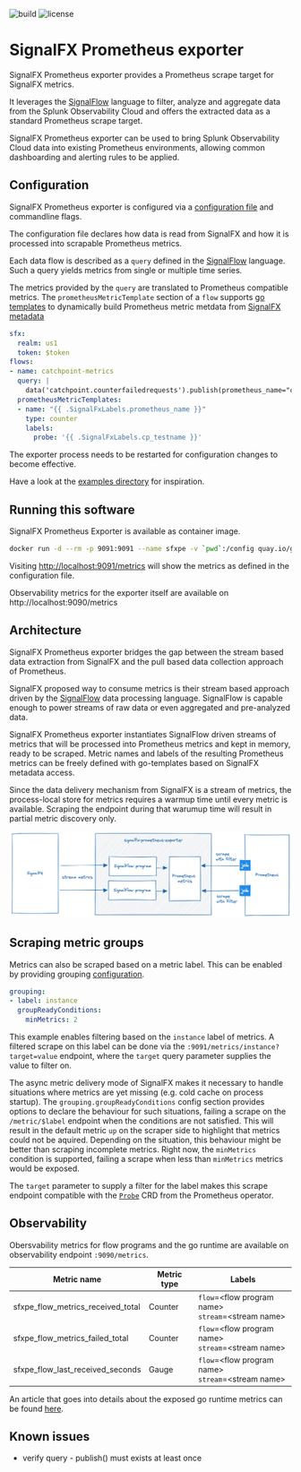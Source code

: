 ![build](https://ci.ext.devshift.net/buildStatus/icon?job=app-sre-signalfx-prometheus-exporter-gh-build-main)
![license](https://img.shields.io/github/license/app-sre/signalfx-prometheus-exporter.svg?style=flat)

# SignalFX Prometheus exporter

SignalFX Prometheus exporter provides a Prometheus scrape target for SignalFX metrics.

It leverages the [SignalFlow](https://dev.splunk.com/observability/docs/signalflow/) language to filter, analyze and aggregate data from the Splunk Observability Cloud and offers the extracted data as a standard Prometheus scrape target.

SignalFX Prometheus exporter can be used to bring Splunk Observability Cloud data into existing Prometheus environments, allowing common dashboarding and alerting rules to be applied.

## Configuration
SignalFX Prometheus exporter is configured via a [configuration file](docs/configuration.md) and commandline flags.

The configuration file declares how data is read from SignalFX and how it is processed into scrapable Prometheus metrics.

Each data flow is described as a `query` defined in the [SignalFlow](https://dev.splunk.com/observability/docs/signalflow/) language. Such a query yields metrics from single or multiple time series.

The metrics provided by the `query` are translated to Prometheus compatible metrics. The `prometheusMetricTemplate` section of a `flow` supports [go templates](https://pkg.go.dev/text/template) to dynamically build Prometheus metric metdata from [SignalFX metadata](docs/signalflow.md)

```yaml
sfx:
  realm: us1
  token: $token
flows:
- name: catchpoint-metrics
  query: |
    data('catchpoint.counterfailedrequests').publish(prometheus_name="catchpoint_failures_total")
  prometheusMetricTemplates:
  - name: "{{ .SignalFxLabels.prometheus_name }}"
    type: counter
    labels:
      probe: '{{ .SignalFxLabels.cp_testname }}'
```

The exporter process needs to be restarted for configuration changes to become effective.

Have a look at the [examples directory](/examples) for inspiration.

## Running this software
SignalFX Prometheus Exporter is available as container image.

```bash
docker run -d --rm -p 9091:9091 --name sfxpe -v `pwd`:/config quay.io/goberlec/signalfx-prometheus-exporter:latest serve --config /config/config.yaml
```

Visiting [http://localhost:9091/metrics](http://localhost:9091/metrics) will show the metrics as defined in the configuration file.

Observability metrics for the exporter itself are available on http://localhost:9090/metrics

## Architecture
SignalFX Prometheus exporter bridges the gap between the stream based data extraction from SignalFX and the pull based data collection approach of Prometheus.

SignalFX proposed way to consume metrics is their stream based approach driven by the [SignalFlow](https://dev.splunk.com/observability/docs/signalflow/) data processing language. SignalFlow is capable enough to power streams of raw data or even aggregated and pre-analyzed data.

SignalFX Prometheus exporter instantiates SignalFlow driven streams of metrics that will be processed into Prometheus metrics and kept in memory, ready to be scraped. Metric names and labels of the resulting Prometheus metrics can be freely defined with go-templates based on SignalFX metadata access.

Since the data delivery mechanism from SignalFX is a stream of metrics, the process-local store for metrics requires a warmup time until every metric is available. Scraping the endpoint during that warumup time will result in partial metric discovery only.

![architecture](docs/arch.png)

## Scraping metric groups

Metrics can also be scraped based on a metric label. This can be enabled by providing
grouping [configuration](docs/configuration.md).

```yaml
grouping:
- label: instance
  groupReadyConditions:
    minMetrics: 2
```

This example enables filtering based on the `instance` label of metrics. A filtered
scrape on this label can be done via the `:9091/metrics/instance?target=value` endpoint,
where the `target` query parameter supplies the value to filter on.

The async metric delivery mode of SignalFX makes it necessary to handle situations
where metrics are yet missing (e.g. cold cache on process startup). The
`grouping.groupReadyConditions` config section provides options to declare the behaviour
for such situations, failing a scrape on the `/metric/$label` endpoint when
the conditions are not satisfied. This will result in the default metric `up`
on the scraper side to highlight that metrics could not be aquired. Depending
on the situation, this behaviour might be better than scraping incomplete
metrics. Right now, the `minMetrics` condition is supported, failing a scrape
when less than `minMetrics` metrics would be exposed.

The `target` parameter to supply a filter for the label makes this scrape
endpoint compatible with the [`Probe`](https://prometheus-operator.dev/docs/operator/design/#probe)
CRD from the Prometheus operator.


## Observability
Obersvability metrics for flow programs and the go runtime are available on observability endpoint `:9090/metrics`.

| Metric name| Metric type | Labels |
| ---------- | ----------- | ------ |
| sfxpe_flow_metrics_received_total | Counter | `flow`=&lt;flow program name&gt; <br> `stream`=&lt;stream name&gt; |
| sfxpe_flow_metrics_failed_total | Counter | `flow`=&lt;flow program name&gt; <br> `stream`=&lt;stream name&gt; |
| sfxpe_flow_last_received_seconds | Gauge | `flow`=&lt;flow program name&gt; <br> `stream`=&lt;stream name&gt; |

An article that goes into details about the exposed go runtime metrics can be found [here](https://povilasv.me/prometheus-go-metrics/).

## Known issues
- verify query - publish() must exists at least once
